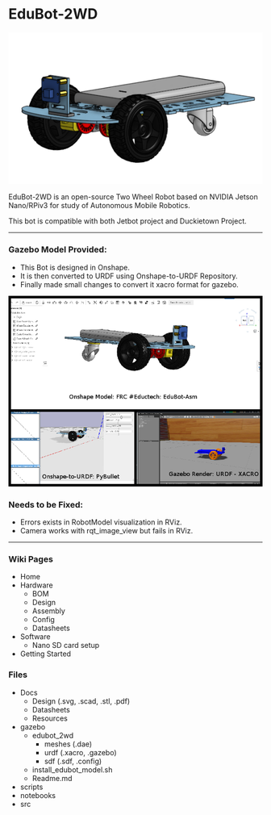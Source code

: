# EduBot-2WD

![Overview](/Gazebo/screenshot/overview.png)

EduBot-2WD is an open-source Two Wheel Robot based on NVIDIA Jetson Nano/RPiv3 for study of Autonomous Mobile Robotics.

This bot is compatible with both Jetbot project and Duckietown Project.

----------------------------------------------------------------------

### Gazebo Model Provided:
- This Bot is designed in Onshape.
- It is then converted to URDF using Onshape-to-URDF Repository.
- Finally made small changes to convert it xacro format for gazebo.

![edubot-banner](/Gazebo/screenshot/edubot-banner.png)

### Needs to be Fixed:
- Errors exists in RobotModel visualization in RViz.
- Camera works with rqt_image_view but fails in RViz.

----------------------------------------------------------------------

### Wiki Pages
- Home
- Hardware
    - BOM
    - Design 
    - Assembly 
    - Config
    - Datasheets
- Software 
    - Nano SD card setup
- Getting Started


### Files
- Docs
    - Design (.svg, .scad, .stl, .pdf)
    - Datasheets
    - Resources
- gazebo
    - edubot_2wd
        - meshes (.dae)
        - urdf (.xacro, .gazebo)
        - sdf (.sdf, .config)
    - install_edubot_model.sh
    - Readme.md
- scripts
- notebooks
- src 

